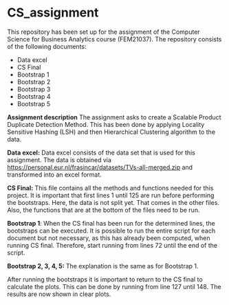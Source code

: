 # CS_assignment

This repository has been set up for the assignment of the Computer Science for Business Analytics course (FEM21037). The repository consists of the following documents:
- Data excel
- CS Final
- Bootstrap 1
- Bootstrap 2
- Bootstrap 3
- Bootstrap 4
- Bootstrap 5

**Assignment description**
The assignment asks to create a Scalable Product Duplicate Detection Method. This has been done by applying Locality Sensitive Hashing (LSH) and then Hierarchical Clustering algorithm to the data. 


**Data excel:**
  Data excel consists of the data set that is used for this assignment. The data is obtained via https://personal.eur.nl/frasincar/datasets/TVs-all-merged.zip and transformed into an excel format. 
  
**CS Final:**
This file contains all the methods and functions needed for this project. It is important that first lines 1 until 125 are run before performing the bootstraps. Here, the data is not split yet. That comes in the other files. Also, the functions that are at the bottom of the files need to be run. 

**Bootstrap 1**:
When the CS final has been run for the determined lines, the bootstraps can be executed. It is possible to run the entire script for each document but not necessary, as this has already been computed, when running CS final. Therefore, start running from lines 72 until the end of the script. 

**Bootstrap 2, 3, 4, 5:**
The explanation is the same as for Bootstrap 1.

After running the bootstraps it is important to return to the CS final to calculate the plots. This can be done by running from line 127 until 148. The results are now shown in clear plots.
